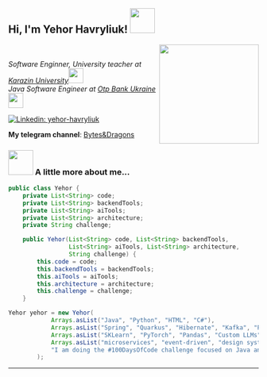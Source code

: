 <h2> Hi, I'm Yehor Havryliuk! <img src="https://media1.giphy.com/media/v1.Y2lkPTc5MGI3NjExYXYyaHVpeW15M3A4d21jenQzMGM0NWdneXkwc3ltNmgxdm8yanN6eCZlcD12MV9pbnRlcm5hbF9naWZfYnlfaWQmY3Q9Zw/AnrHnalRmJc0u8HwVy/giphy.gif" width="50"></h2>
<img align='right' src="https://media1.giphy.com/media/v1.Y2lkPTc5MGI3NjExMnU5dXZnbGFyamd3c2o1am43YjF0c2ZnOHQyd3Zma2NzMDNuN3NueiZlcD12MV9pbnRlcm5hbF9naWZfYnlfaWQmY3Q9Zw/93UOscPyDH8cdRfSaT/giphy.gif" width="200">
<br>
<p><em>Software Enginner, University teacher at <a href="https://karazin.ua/en/">Karazin University</a><img src="https://media.giphy.com/media/fYSnHlufseco8Fh93Z/giphy.gif" width="30"></br>Java Software Engineer at <a href="https://en.otpbank.com.ua">Otp Bank Ukraine</a><img src="https://media.giphy.com/media/WUlplcMpOCEmTGBtBW/giphy.gif" width="30"> 
</em></p>

[![Linkedin: yehor-havryliuk](https://img.shields.io/badge/-yehor_havryliuk-blue?style=flat-square&logo=Linkedin&logoColor=white&link=https://www.linkedin.com/in/yehor-havryliuk/)](https://www.linkedin.com/in/yehor-havryliuk/)

**My telegram channel**: [Bytes&Dragons](https://t.me/bytesanddragonsua)


### <img src="https://media0.giphy.com/media/v1.Y2lkPTc5MGI3NjExcmN4aHlleTkzNmk0cGticHNqeXM1bGszdW0zOGp5NTNodmdrNDNoaCZlcD12MV9pbnRlcm5hbF9naWZfYnlfaWQmY3Q9Zw/MYI6NK4JOGpOzOriEg/giphy.gif" width="50"> A little more about me...  

```java
public class Yehor {
    private List<String> code;
    private List<String> backendTools;
    private List<String> aiTools;
    private List<String> architecture;
    private String challenge;

    public Yehor(List<String> code, List<String> backendTools, 
                 List<String> aiTools, List<String> architecture, 
                 String challenge) {
        this.code = code;
        this.backendTools = backendTools;
        this.aiTools = aiTools;
        this.architecture = architecture;
        this.challenge = challenge;
    }

Yehor yehor = new Yehor(
            Arrays.asList("Java", "Python", "HTML", "C#"),
            Arrays.asList("Spring", "Quarkus", "Hibernate", "Kafka", "PostgreSQL", "MySQL", "Docker", "Grafana", "OAuth", "OIDC", "Jenkins"),
            Arrays.asList("SKLearn", "PyTorch", "Pandas", "Custom LLMs"),
            Arrays.asList("microservices", "event-driven", "design system patterns"),
            "I am doing the #100DaysOfCode challenge focused on Java and Python"
        );

```

---
